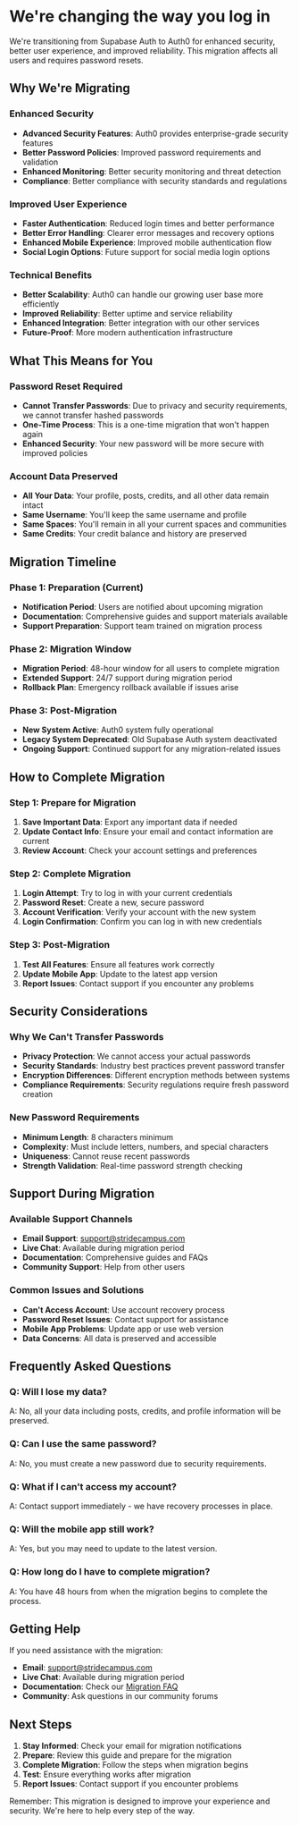 # We're changing the way you log in

We're transitioning from Supabase Auth to Auth0 for enhanced security, better user experience, and improved reliability. This migration affects all users and requires password resets.

## Why We're Migrating

### Enhanced Security
- **Advanced Security Features**: Auth0 provides enterprise-grade security features
- **Better Password Policies**: Improved password requirements and validation
- **Enhanced Monitoring**: Better security monitoring and threat detection
- **Compliance**: Better compliance with security standards and regulations

### Improved User Experience
- **Faster Authentication**: Reduced login times and better performance
- **Better Error Handling**: Clearer error messages and recovery options
- **Enhanced Mobile Experience**: Improved mobile authentication flow
- **Social Login Options**: Future support for social media login options

### Technical Benefits
- **Better Scalability**: Auth0 can handle our growing user base more efficiently
- **Improved Reliability**: Better uptime and service reliability
- **Enhanced Integration**: Better integration with our other services
- **Future-Proof**: More modern authentication infrastructure

## What This Means for You

### Password Reset Required
- **Cannot Transfer Passwords**: Due to privacy and security requirements, we cannot transfer hashed passwords
- **One-Time Process**: This is a one-time migration that won't happen again
- **Enhanced Security**: Your new password will be more secure with improved policies

### Account Data Preserved
- **All Your Data**: Your profile, posts, credits, and all other data remain intact
- **Same Username**: You'll keep the same username and profile
- **Same Spaces**: You'll remain in all your current spaces and communities
- **Same Credits**: Your credit balance and history are preserved

## Migration Timeline

### Phase 1: Preparation (Current)
- **Notification Period**: Users are notified about upcoming migration
- **Documentation**: Comprehensive guides and support materials available
- **Support Preparation**: Support team trained on migration process

### Phase 2: Migration Window
- **Migration Period**: 48-hour window for all users to complete migration
- **Extended Support**: 24/7 support during migration period
- **Rollback Plan**: Emergency rollback available if issues arise

### Phase 3: Post-Migration
- **New System Active**: Auth0 system fully operational
- **Legacy System Deprecated**: Old Supabase Auth system deactivated
- **Ongoing Support**: Continued support for any migration-related issues

## How to Complete Migration

### Step 1: Prepare for Migration
1. **Save Important Data**: Export any important data if needed
2. **Update Contact Info**: Ensure your email and contact information are current
3. **Review Account**: Check your account settings and preferences

### Step 2: Complete Migration
1. **Login Attempt**: Try to log in with your current credentials
2. **Password Reset**: Create a new, secure password
3. **Account Verification**: Verify your account with the new system
4. **Login Confirmation**: Confirm you can log in with new credentials

### Step 3: Post-Migration
1. **Test All Features**: Ensure all features work correctly
2. **Update Mobile App**: Update to the latest app version
3. **Report Issues**: Contact support if you encounter any problems

## Security Considerations

### Why We Can't Transfer Passwords
- **Privacy Protection**: We cannot access your actual passwords
- **Security Standards**: Industry best practices prevent password transfer
- **Encryption Differences**: Different encryption methods between systems
- **Compliance Requirements**: Security regulations require fresh password creation

### New Password Requirements
- **Minimum Length**: 8 characters minimum
- **Complexity**: Must include letters, numbers, and special characters
- **Uniqueness**: Cannot reuse recent passwords
- **Strength Validation**: Real-time password strength checking

## Support During Migration

### Available Support Channels
- **Email Support**: support@stridecampus.com
- **Live Chat**: Available during migration period
- **Documentation**: Comprehensive guides and FAQs
- **Community Support**: Help from other users

### Common Issues and Solutions
- **Can't Access Account**: Use account recovery process
- **Password Reset Issues**: Contact support for assistance
- **Mobile App Problems**: Update app or use web version
- **Data Concerns**: All data is preserved and accessible

## Frequently Asked Questions

### Q: Will I lose my data?
A: No, all your data including posts, credits, and profile information will be preserved.

### Q: Can I use the same password?
A: No, you must create a new password due to security requirements.

### Q: What if I can't access my account?
A: Contact support immediately - we have recovery processes in place.

### Q: Will the mobile app still work?
A: Yes, but you may need to update to the latest version.

### Q: How long do I have to complete migration?
A: You have 48 hours from when the migration begins to complete the process.

## Getting Help

If you need assistance with the migration:
- **Email**: support@stridecampus.com
- **Live Chat**: Available during migration period
- **Documentation**: Check our [Migration FAQ](/support/auth-migration/migration-faq)
- **Community**: Ask questions in our community forums

## Next Steps

1. **Stay Informed**: Check your email for migration notifications
2. **Prepare**: Review this guide and prepare for the migration
3. **Complete Migration**: Follow the steps when migration begins
4. **Test**: Ensure everything works after migration
5. **Report Issues**: Contact support if you encounter problems

Remember: This migration is designed to improve your experience and security. We're here to help every step of the way.
